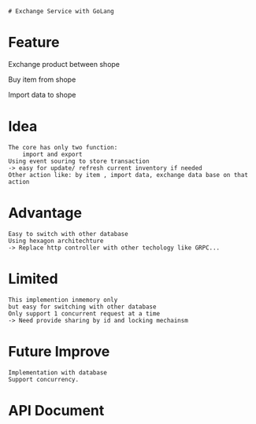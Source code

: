    # Exchange Service with GoLang

# Feature

Exchange product between shope

Buy item from shope 
 
Import data to shope

# Idea
    The core has only two function:
        import and export
    Using event souring to store transaction 
    -> easy for update/ refresh current inventory if needed
    Other action like: by item , import data, exchange data base on that action
    
# Advantage
    Easy to switch with other database
    Using hexagon architechture
    -> Replace http controller with other techology like GRPC... 
    
# Limited
    This implemention inmemory only 
    but easy for switching with other database
    Only support 1 concurrent request at a time
    -> Need provide sharing by id and locking mechainsm

    
# Future Improve
    Implementation with database
    Support concurrency.


# API Document
